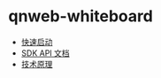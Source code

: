# qnweb-whiteboard

* [快速启动](./documents/QUICK_START.md)
* [SDK API 文档](./documents/SDK_API.md)
* [技术原理](./documents/PRINCIPLE.md)
